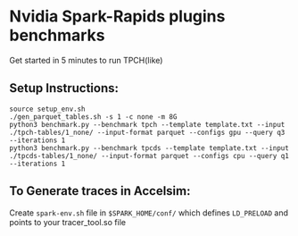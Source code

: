 # Nvidia Spark-Rapids plugins benchmarks
Get started in 5 minutes to run TPCH(like)

## Setup Instructions:

```
source setup_env.sh
./gen_parquet_tables.sh -s 1 -c none -m 8G
python3 benchmark.py --benchmark tpch --template template.txt --input ./tpch-tables/1_none/ --input-format parquet --configs gpu --query q3 --iterations 1
python3 benchmark.py --benchmark tpcds --template template.txt --input ./tpcds-tables/1_none/ --input-format parquet --configs cpu --query q1 --iterations 1
```

## To Generate traces in Accelsim:
Create `spark-env.sh` file in `$SPARK_HOME/conf/` which defines `LD_PRELOAD` and points to your tracer_tool.so file
